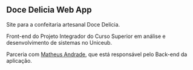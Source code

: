 ## Doce Delicia Web App

Site para a confeitaria artesanal Doce Delícia.

Front-end do Projeto Integrador do Curso Superior em análise e desenvolvimento de sistemas no Uniceub.

Parceria com [Matheus Andrade](https://github.com/MatheusdAnd/), que está responsável pelo Back-end da aplicação.


